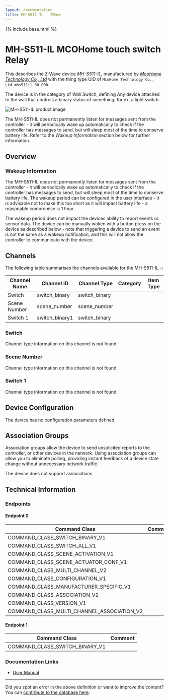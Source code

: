 ```yaml
---
layout: documentation
title: MH-S511-IL - ZWave
---
```


{% include base.html %}

# MH-S511-IL MCOHome touch switch Relay
This describes the Z-Wave device *MH-S511-IL*, manufactured by *[McoHome Technology Co., Ltd](http://www.mcohome.com/)* with the thing type UID of ```McoHome Technology Co., Ltd_mhs511il_00_000```.

The device is in the category of *Wall Switch*, defining Any device attached to the wall that controls a binary status of something, for ex. a light switch.

![MH-S511-IL product image](https://opensmarthouse.org/assets/zwave/attachments/690/MH-S511.png)


The MH-S511-IL does not permanently listen for messages sent from the controller - it will periodically wake up automatically to check if the controller has messages to send, but will sleep most of the time to conserve battery life. Refer to the *Wakeup Information* section below for further information.

## Overview

### Wakeup Information

The MH-S511-IL does not permanently listen for messages sent from the controller - it will periodically wake up automatically to check if the controller has messages to send, but will sleep most of the time to conserve battery life. The wakeup period can be configured in the user interface - it is advisable not to make this too short as it will impact battery life - a reasonable compromise is 1 hour.

The wakeup period does not impact the devices ability to report events or sensor data. The device can be manually woken with a button press on the device as described below - note that triggering a device to send an event is not the same as a wakeup notification, and this will not allow the controller to communicate with the device.

## Channels

The following table summarises the channels available for the MH-S511-IL -:

| Channel Name | Channel ID | Channel Type | Category | Item Type |
|--------------|------------|--------------|----------|-----------|
| Switch | switch_binary | switch_binary |  |  | 
| Scene Number | scene_number | scene_number |  |  | 
| Switch 1 | switch_binary1 | switch_binary |  |  | 

### Switch
Channel type information on this channel is not found.

### Scene Number
Channel type information on this channel is not found.

### Switch 1
Channel type information on this channel is not found.



## Device Configuration

The device has no configuration parameters defined.

## Association Groups

Association groups allow the device to send unsolicited reports to the controller, or other devices in the network. Using association groups can allow you to eliminate polling, providing instant feedback of a device state change without unnecessary network traffic.

The device does not support associations.
## Technical Information

### Endpoints

#### Endpoint 0

| Command Class | Comment |
|---------------|---------|
| COMMAND_CLASS_SWITCH_BINARY_V1| |
| COMMAND_CLASS_SWITCH_ALL_V1| |
| COMMAND_CLASS_SCENE_ACTIVATION_V1| |
| COMMAND_CLASS_SCENE_ACTUATOR_CONF_V1| |
| COMMAND_CLASS_MULTI_CHANNEL_V2| |
| COMMAND_CLASS_CONFIGURATION_V1| |
| COMMAND_CLASS_MANUFACTURER_SPECIFIC_V1| |
| COMMAND_CLASS_ASSOCIATION_V2| |
| COMMAND_CLASS_VERSION_V1| |
| COMMAND_CLASS_MULTI_CHANNEL_ASSOCIATION_V2| |
#### Endpoint 1

| Command Class | Comment |
|---------------|---------|
| COMMAND_CLASS_SWITCH_BINARY_V1| |

### Documentation Links

* [User Manual](https://www.opensmarthouse.org/zwavedatabase/690/MH-S511-UM-V-02.pdf)

---

Did you spot an error in the above definition or want to improve the content?
You can [contribute to the database here](https://www.opensmarthouse.org/zwavedatabase/690).
